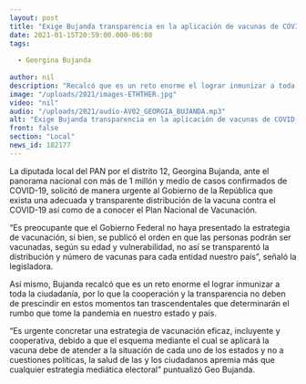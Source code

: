 ```yaml
---
layout: post
title: "Exige Bujanda transparencia en la aplicación de vacunas de COVID-19"
date: 2021-01-15T20:59:00.000-06:00
tags:
  
  - Georgina Bujanda
  
author: nil
description: "Recalcó que es un reto enorme el lograr inmunizar a toda la ciudadanía, por lo que la cooperación y la transparencia no deben de prescindir en estos momentos "
image: "/uploads/2021/images-ETHTHER.jpg"
video: "nil"
audio: "/uploads/2021/audio-AV02_GEORGIA_BUJANDA.mp3"
alt: "Exige Bujanda transparencia en la aplicación de vacunas de COVID-19"
front: false
section: "Local"
news_id: 182177
---
```


La diputada local del PAN por el distrito 12, Georgina Bujanda, ante el panorama nacional con más de 1 millón y medio de casos confirmados de COVID-19, solicitó de manera urgente al Gobierno de la República que exista una adecuada y transparente distribución de la vacuna contra el COVID-19 así como de a conocer  el Plan Nacional de Vacunación. 

“Es preocupante que el Gobierno Federal no haya presentado la estrategia de vacunación, si bien, se publicó el orden en que las personas podrán ser vacunadas, según su edad y vulnerabilidad, no así se transparentó la distribución y número de vacunas para cada entidad nuestro país”, señaló la legisladora.

Así mismo, Bujanda recalcó que es un reto enorme el lograr inmunizar a toda la ciudadanía, por lo que la cooperación y la transparencia no deben de prescindir en estos momentos tan trascendentales que determinarán el rumbo que tome la pandemia en nuestro estado y país. 

“Es urgente concretar una estrategia de vacunación eficaz, incluyente y cooperativa, debido a que el esquema mediante el cual se aplicará la vacuna debe de atender a la situación de cada uno de los estados y no a cuestiones políticas, la salud de las y los ciudadanos apremia más que cualquier estrategia mediática electoral” puntualizó Geo Bujanda.